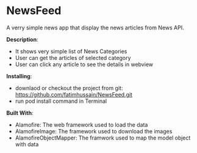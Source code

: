 # NewsFeed

A verry simple news app that display the news articles from News API.

**Description**:

- It shows very simple list of News Categories
- User can get the articles of selected category
- User can click any article to see the details in webview

**Installing**:

- downlaod or checkout the project from git: https://github.com/fatimhussain/NewsFeed.git
- run pod install command in Terminal

**Built With**:

- Alamofire: The web framework used to load the data 
- AlamofireImage: The framework used to download the images
- AlamofireObjectMapper: The framwork used to map the model object with data

